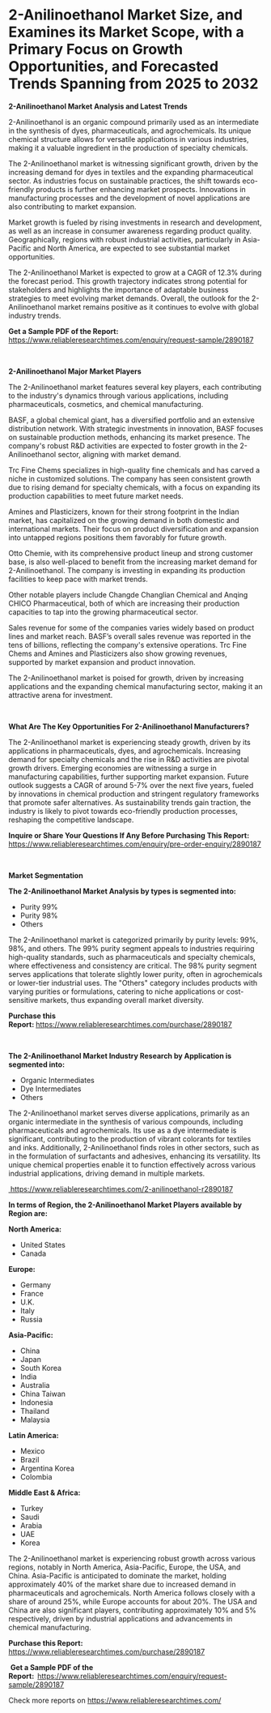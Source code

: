 <p><h1>2-Anilinoethanol Market Size, and Examines its Market Scope, with a Primary Focus on Growth Opportunities, and Forecasted Trends Spanning from 2025 to 2032</h1></p><p><strong>2-Anilinoethanol Market Analysis and Latest Trends</strong></p>
<p><p>2-Anilinoethanol is an organic compound primarily used as an intermediate in the synthesis of dyes, pharmaceuticals, and agrochemicals. Its unique chemical structure allows for versatile applications in various industries, making it a valuable ingredient in the production of specialty chemicals.</p><p>The 2-Anilinoethanol market is witnessing significant growth, driven by the increasing demand for dyes in textiles and the expanding pharmaceutical sector. As industries focus on sustainable practices, the shift towards eco-friendly products is further enhancing market prospects. Innovations in manufacturing processes and the development of novel applications are also contributing to market expansion.</p><p>Market growth is fueled by rising investments in research and development, as well as an increase in consumer awareness regarding product quality. Geographically, regions with robust industrial activities, particularly in Asia-Pacific and North America, are expected to see substantial market opportunities.</p><p>The 2-Anilinoethanol Market is expected to grow at a CAGR of 12.3% during the forecast period. This growth trajectory indicates strong potential for stakeholders and highlights the importance of adaptable business strategies to meet evolving market demands. Overall, the outlook for the 2-Anilinoethanol market remains positive as it continues to evolve with global industry trends.</p></p>
<p><strong>Get a Sample PDF of the Report:&nbsp;</strong> <a href="https://www.reliableresearchtimes.com/enquiry/request-sample/2890187?utm_campaign=3191&utm_medium=2&utm_source=Github&utm_content=ia&utm_term=14032025&utm_id=2-anilinoethanol">https://www.reliableresearchtimes.com/enquiry/request-sample/2890187</a></p>
<p>&nbsp;</p>
<p><strong>2-Anilinoethanol Major Market Players</strong></p>
<p><p>The 2-Anilinoethanol market features several key players, each contributing to the industry's dynamics through various applications, including pharmaceuticals, cosmetics, and chemical manufacturing. </p><p>BASF, a global chemical giant, has a diversified portfolio and an extensive distribution network. With strategic investments in innovation, BASF focuses on sustainable production methods, enhancing its market presence. The company's robust R&D activities are expected to foster growth in the 2-Anilinoethanol sector, aligning with market demand.</p><p>Trc Fine Chems specializes in high-quality fine chemicals and has carved a niche in customized solutions. The company has seen consistent growth due to rising demand for specialty chemicals, with a focus on expanding its production capabilities to meet future market needs.</p><p>Amines and Plasticizers, known for their strong footprint in the Indian market, has capitalized on the growing demand in both domestic and international markets. Their focus on product diversification and expansion into untapped regions positions them favorably for future growth.</p><p>Otto Chemie, with its comprehensive product lineup and strong customer base, is also well-placed to benefit from the increasing market demand for 2-Anilinoethanol. The company is investing in expanding its production facilities to keep pace with market trends.</p><p>Other notable players include Changde Changlian Chemical and Anqing CHICO Pharmaceutical, both of which are increasing their production capacities to tap into the growing pharmaceutical sector.</p><p>Sales revenue for some of the companies varies widely based on product lines and market reach. BASF’s overall sales revenue was reported in the tens of billions, reflecting the company's extensive operations. Trc Fine Chems and Amines and Plasticizers also show growing revenues, supported by market expansion and product innovation.</p><p>The 2-Anilinoethanol market is poised for growth, driven by increasing applications and the expanding chemical manufacturing sector, making it an attractive arena for investment.</p></p>
<p>&nbsp;</p>
<p><strong>What Are The Key Opportunities For 2-Anilinoethanol Manufacturers?</strong></p>
<p><p>The 2-Anilinoethanol market is experiencing steady growth, driven by its applications in pharmaceuticals, dyes, and agrochemicals. Increasing demand for specialty chemicals and the rise in R&D activities are pivotal growth drivers. Emerging economies are witnessing a surge in manufacturing capabilities, further supporting market expansion. Future outlook suggests a CAGR of around 5-7% over the next five years, fueled by innovations in chemical production and stringent regulatory frameworks that promote safer alternatives. As sustainability trends gain traction, the industry is likely to pivot towards eco-friendly production processes, reshaping the competitive landscape.</p></p>
<p><strong>Inquire or Share Your Questions If Any Before Purchasing This Report:</strong> <a href="https://www.reliableresearchtimes.com/enquiry/pre-order-enquiry/2890187?utm_campaign=3191&utm_medium=2&utm_source=Github&utm_content=ia&utm_term=14032025&utm_id=2-anilinoethanol">https://www.reliableresearchtimes.com/enquiry/pre-order-enquiry/2890187</a></p>
<p>&nbsp;</p>
<p><strong>Market Segmentation</strong></p>
<p><strong>The 2-Anilinoethanol Market Analysis by types is segmented into:</strong></p>
<p><ul><li>Purity 99%</li><li>Purity 98%</li><li>Others</li></ul></p>
<p><p>The 2-Anilinoethanol market is categorized primarily by purity levels: 99%, 98%, and others. The 99% purity segment appeals to industries requiring high-quality standards, such as pharmaceuticals and specialty chemicals, where effectiveness and consistency are critical. The 98% purity segment serves applications that tolerate slightly lower purity, often in agrochemicals or lower-tier industrial uses. The "Others" category includes products with varying purities or formulations, catering to niche applications or cost-sensitive markets, thus expanding overall market diversity.</p></p>
<p><strong>Purchase this Report:&nbsp;</strong><a href="https://www.reliableresearchtimes.com/purchase/2890187?utm_campaign=3191&utm_medium=2&utm_source=Github&utm_content=ia&utm_term=14032025&utm_id=2-anilinoethanol">https://www.reliableresearchtimes.com/purchase/2890187</a></p>
<p>&nbsp;</p>
<p><strong>The 2-Anilinoethanol Market Industry Research by Application is segmented into:</strong></p>
<p><ul><li>Organic Intermediates</li><li>Dye Intermediates</li><li>Others</li></ul></p>
<p><p>The 2-Anilinoethanol market serves diverse applications, primarily as an organic intermediate in the synthesis of various compounds, including pharmaceuticals and agrochemicals. Its use as a dye intermediate is significant, contributing to the production of vibrant colorants for textiles and inks. Additionally, 2-Anilinoethanol finds roles in other sectors, such as in the formulation of surfactants and adhesives, enhancing its versatility. Its unique chemical properties enable it to function effectively across various industrial applications, driving demand in multiple markets.</p></p>
<p><a href="https://www.reliableresearchtimes.com/2-anilinoethanol-r2890187?utm_campaign=3191&utm_medium=2&utm_source=Github&utm_content=ia&utm_term=14032025&utm_id=2-anilinoethanol">&nbsp;https://www.reliableresearchtimes.com/2-anilinoethanol-r2890187</a></p>
<p><strong>In terms of Region, the 2-Anilinoethanol Market Players available by Region are:</strong></p>
<p>
    <p> <strong> North America: </strong>
        <ul>
            <li>United States</li>
            <li>Canada</li>
        </ul>
        </p> 
    <p> <strong> Europe: </strong>
        <ul>
            <li>Germany</li>
            <li>France</li>
            <li>U.K.</li>
            <li>Italy</li>
            <li>Russia</li>
        </ul>
        </p> 
    <p> <strong> Asia-Pacific: </strong>
        <ul>
            <li>China</li>
            <li>Japan</li>
            <li>South Korea</li>
            <li>India</li>
            <li>Australia</li>
            <li>China Taiwan</li>
            <li>Indonesia</li>
            <li>Thailand</li>
            <li>Malaysia</li>
        </ul>
        </p> 
    <p> <strong> Latin America: </strong>
        <ul>
            <li>Mexico</li>
            <li>Brazil</li>
            <li>Argentina Korea</li>
            <li>Colombia</li>
        </ul>
        </p> 
    <p> <strong> Middle East & Africa: </strong>
        <ul>
            <li>Turkey</li>
            <li>Saudi</li>
            <li>Arabia</li>
            <li>UAE</li>
            <li>Korea</li>
        </ul>
    </p>
    </p>
<p><p>The 2-Anilinoethanol market is experiencing robust growth across various regions, notably in North America, Asia-Pacific, Europe, the USA, and China. Asia-Pacific is anticipated to dominate the market, holding approximately 40% of the market share due to increased demand in pharmaceuticals and agrochemicals. North America follows closely with a share of around 25%, while Europe accounts for about 20%. The USA and China are also significant players, contributing approximately 10% and 5% respectively, driven by industrial applications and advancements in chemical manufacturing.</p></p>
<p><strong>Purchase this Report: </strong><a href="https://www.reliableresearchtimes.com/purchase/2890187?utm_campaign=3191&utm_medium=2&utm_source=Github&utm_content=ia&utm_term=14032025&utm_id=2-anilinoethanol">https://www.reliableresearchtimes.com/purchase/2890187</a></p>
<p>&nbsp;<strong>Get a Sample PDF of the Report:&nbsp;&nbsp;</strong><a href="https://www.reliableresearchtimes.com/enquiry/request-sample/2890187?utm_campaign=3191&utm_medium=2&utm_source=Github&utm_content=ia&utm_term=14032025&utm_id=2-anilinoethanol">https://www.reliableresearchtimes.com/enquiry/request-sample/2890187</a></p>
<p><strong></strong></p>
<p>Check more reports on <a href="https://www.reliableresearchtimes.com/?utm_campaign=3191&utm_medium=2&utm_source=Github&utm_content=ia&utm_term=14032025&utm_id=2-anilinoethanol">https://www.reliableresearchtimes.com/</a></p>